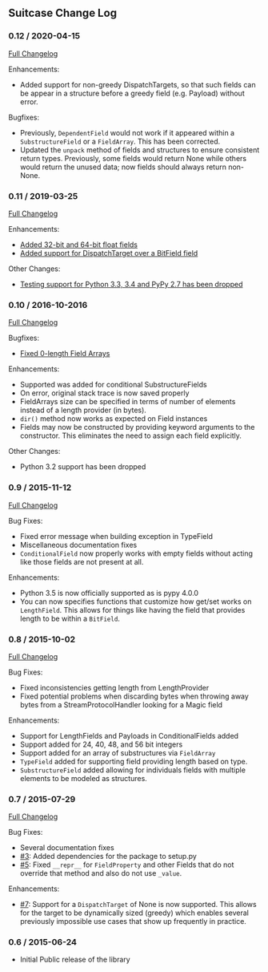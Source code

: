 ## Suitcase Change Log

### 0.12 / 2020-04-15

[Full Changelog](https://github.com/digidotcom/python-suitcase/compare/0.11...0.12)

Enhancements:

* Added support for non-greedy DispatchTargets, so that such fields can be
  appear in a structure before a greedy field (e.g. Payload) without error.

Bugfixes:

* Previously, `DependentField` would not work if it appeared within a
  `SubstructureField` or a `FieldArray`. This has been corrected.
* Updated the `unpack` method of fields and structures to ensure consistent
  return types. Previously, some fields would return None while others would
  return the unused data; now fields should always return non-None.

### 0.11 / 2019-03-25

[Full Changelog](https://github.com/digidotcom/python-suitcase/compare/0.10...0.11)

Enhancements:

* [Added 32-bit and 64-bit float fields][pr-46]
* [Added support for DispatchTarget over a BitField field][pr-54]

Other Changes:

* [Testing support for Python 3.3, 3.4 and PyPy 2.7 has been dropped][pr-53]

[pr-46]: https://github.com/digidotcom/python-suitcase/pull/46
[pr-54]: https://github.com/digidotcom/python-suitcase/pull/54
[pr-53]: https://github.com/digidotcom/python-suitcase/pull/53

### 0.10 / 2016-10-2016

[Full Changelog](https://github.com/digidotcom/python-suitcase/compare/0.9...0.10)

Bugfixes:

* [Fixed 0-length Field Arrays](https://github.com/digidotcom/python-suitcase/issues/24)

Enhancements:

* Supported was added for conditional SubstructureFields
* On error, original stack trace is now saved properly
* FieldArrays size can be specified in terms of number of elements
  instead of a length provider (in bytes).
* `dir()` method now works as expected on Field instances
* Fields may now be constructed by providing keyword arguments to
  the constructor.  This eliminates the need to assign each field
  explicitly.

Other Changes:

* Python 3.2 support has been dropped

### 0.9 / 2015-11-12
[Full Changelog](https://github.com/digidotcom/python-suitcase/compare/0.8...0.9)

Bug Fixes:

* Fixed error message when building exception in TypeField
* Miscellaneous documentation fixes
* `ConditionalField` now properly works with empty fields without
  acting like those fields are not present at all.

Enhancements:

* Python 3.5 is now officially supported as is pypy 4.0.0
* You can now specifies functions that customize how get/set works on
  `LengthField`.  This allows for things like having the field that
  provides length to be within a `BitField`.

### 0.8 / 2015-10-02
[Full Changelog](https://github.com/digidotcom/python-suitcase/compare/0.7...0.8)

Bug Fixes:

* Fixed inconsistencies getting length from LengthProvider
* Fixed potential problems when discarding bytes when throwing away
  bytes from a StreamProtocolHandler looking for a Magic field

Enhancements:

* Support for LengthFields and Payloads in ConditionalFields added
* Support added for 24, 40, 48, and 56 bit integers
* Support added for an array of substructures via `FieldArray`
* `TypeField` added for supporting field providing length based on type.
* `SubstructureField` added allowing for individuals fields with
  multiple elements to be modeled as structures.

### 0.7 / 2015-07-29
[Full Changelog](https://github.com/digidotcom/python-suitcase/compare/0.6...0.7)

Bug Fixes:

* Several documentation fixes
* [#3](https://github.com/digidotcom/python-suitcase/issues/3):
  Added dependencies for the package to setup.py
* [#5](https://github.com/digidotcom/python-suitcase/issues/5): Fixed
  `__repr__` for `FieldProperty` and other Fields that do not override
  that method and also do not use `_value`.

Enhancements:

* [#7](https://github.com/digidotcom/python-suitcase/issues/7):
  Support for a `DispatchTarget` of None is now supported.  This
  allows for the target to be dynamically sized (greedy) which enables
  several previously impossible use cases that show up frequently in
  practice.

### 0.6 / 2015-06-24

* Initial Public release of the library
